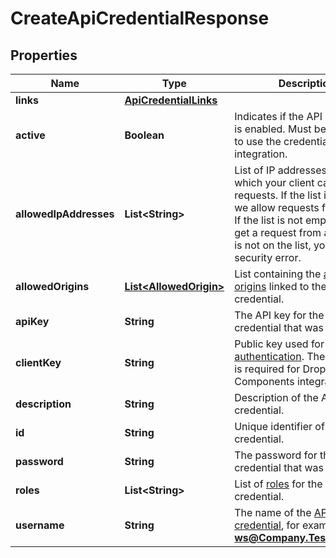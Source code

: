 

# CreateApiCredentialResponse


## Properties

Name | Type | Description | Notes
------------ | ------------- | ------------- | -------------
**links** | [**ApiCredentialLinks**](ApiCredentialLinks.md) |  |  [optional]
**active** | **Boolean** | Indicates if the API credential is enabled. Must be set to **true** to use the credential in your integration. | 
**allowedIpAddresses** | **List&lt;String&gt;** | List of IP addresses from which your client can make requests.  If the list is empty, we allow requests from any IP. If the list is not empty and we get a request from an IP which is not on the list, you get a security error. | 
**allowedOrigins** | [**List&lt;AllowedOrigin&gt;**](AllowedOrigin.md) | List containing the [allowed origins](https://docs.adyen.com/development-resources/client-side-authentication#allowed-origins) linked to the API credential. |  [optional]
**apiKey** | **String** | The API key for the API credential that was created. | 
**clientKey** | **String** | Public key used for [client-side authentication](https://docs.adyen.com/development-resources/client-side-authentication). The client key is required for Drop-in and Components integrations. | 
**description** | **String** | Description of the API credential. |  [optional]
**id** | **String** | Unique identifier of the API credential. | 
**password** | **String** | The password for the API credential that was created. | 
**roles** | **List&lt;String&gt;** | List of [roles](https://docs.adyen.com/development-resources/api-credentials#roles-1) for the API credential. | 
**username** | **String** | The name of the [API credential](https://docs.adyen.com/development-resources/api-credentials), for example **ws@Company.TestCompany**. | 



